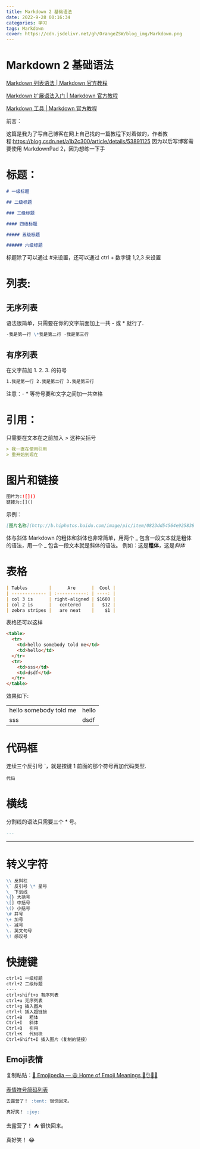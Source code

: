 ```yaml
---
title: Markdown 2 基础语法
date: 2022-9-28 00:16:34
categories: 学习
tags: Markdown
cover: https://cdn.jsdelivr.net/gh/OrangeZSW/blog_img/Markdown.png
---
```


# Markdown 2 基础语法

[Markdown 列表语法 | Markdown 官方教程](https://markdown.com.cn/basic-syntax/lists.html)

[Markdown 扩展语法入门 | Markdown 官方教程](https://markdown.com.cn/extended-syntax/)

[Markdown 工具 | Markdown 官方教程](https://markdown.com.cn/tools.html#编辑器)

前言：

这篇是我为了写自己博客在网上自己找的一篇教程下对着做的，作者教程:https://blog.csdn.net/a1b2c300/article/details/53891125 因为以后写博客需要使用 MarkdownPad 2，因为想练一下手

# 标题：

```markdown
# 一级标题

## 二级标题

### 三级标题

#### 四级标题

##### 五级标题

###### 六级标题
```

标题除了可以通过 #来设置，还可以通过 ctrl + 数字键 1,2,3 来设置

# 列表:

## 无序列表

语法很简单，只需要在你的文字前面加上一共 - 或 \* 就行了.

```markdown
-我是第一行 \*我是第二行 -我是第三行
```

## 有序列表

在文字前加 1. 2. 3. 的符号

```markdown
1.我是第一行 2.我是第二行 3.我是第三行
```

注意：- \* 等符号要和文字之间加一共空格

# 引用：

只需要在文本在之前加入 > 这种尖括号

```markdown
> 我一直在使用引用
> 重开始到现在
```

# 图片和链接

```markdown
图片为:![]()
链接为:[]()
```

示例：

```markdown
[图片名称](http://b.hiphotos.baidu.com/image/pic/item/0823dd54564e925838c205c89982d158ccbf4e)
```

体与斜体
Markdown 的粗体和斜体也非常简单，用两个 _ 包含一段文本就是粗体的语法，用一个 _ 包含一段文本就是斜体的语法。
例如：这是**粗体**，这是*斜体*

# 表格

```markdown
| Tables        |      Are      |  Cool |
| ------------- | :-----------: | ----: |
| col 3 is      | right-aligned | $1600 |
| col 2 is      |   centered    |   $12 |
| zebra stripes |   are neat    |    $1 |
```

表格还可以这样

```markdown
<table>
  <tr>
    <td>hello somebody told me</td>
    <td>hello</td>
  </tr>
  <tr>
    <td>sss</td>
    <td>dsdf</td>
  </tr>
</table>
```

效果如下:

<table>
  <tr>
    <td>hello somebody told me</td>
    <td>hello</td>
  </tr>
  <tr>
    <td>sss</td>
    <td>dsdf</td>
  </tr>
</table>

# 代码框

连续三个反引号 `，就是按键 1 前面的那个符号再加代码类型.

`代码`

# 横线

分割线的语法只需要三个 \* 号。

```markdown
---
```

---

# 转义字符

```markdown
\\ 反斜杠
\` 反引号 \* 星号
\_ 下划线
\{} 大括号
\[] 中括号
\() 小括号
\# 井号
\+ 加号
\- 减号
\. 英文句号
\! 感叹号
```

# 快捷键

```markdown
ctrl+1 一级标题
ctrl+2 二级标题
····
ctrl+shift+o 有序列表
ctrl+u 无序列表
ctrl+g 插入图片
ctrl+l 插入超链接
Ctrl+B 　粗体
Ctrl+I 　斜体
Ctrl+Q 　引用
Ctrl+K 　代码块
Ctrl+Shift+I 插入图片（复制的链接）
```

## Emoji表情

复制粘贴：[📙 Emojipedia — 😃 Home of Emoji Meanings 💁👌🎍😍](https://emojipedia.org/)

[表情符号简码列表](https://gist.github.com/rxaviers/7360908)

```markdown
去露营了！ :tent: 很快回来。

真好笑！ :joy:
```

去露营了！ :tent: 很快回来。

真好笑！ :joy:
